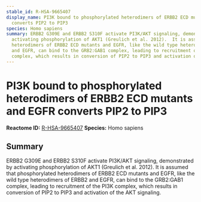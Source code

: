 ```yaml
---
stable_id: R-HSA-9665407
display_name: PI3K bound to phosphorylated heterodimers of ERBB2 ECD mutants and EGFR
  converts PIP2 to PIP3
species: Homo sapiens
summary: ERBB2 G309E and ERBB2 S310F activate PI3K/AKT signaling, demonstrated by
  activating phosphorylation of AKT1 (Greulich et al. 2012).  It is assumed that phosphorylated
  heterodimers of ERBB2 ECD mutants and EGFR, like the wild type heterodimers of ERBB2
  and EGFR, can bind to the GRB2:GAB1 complex, leading to recruitment of the PI3K
  complex, which results in conversion of PIP2 to PIP3 and activation of the AKT signaling.
---
```


# PI3K bound to phosphorylated heterodimers of ERBB2 ECD mutants and EGFR converts PIP2 to PIP3
**Reactome ID:** [R-HSA-9665407](https://reactome.org/content/detail/R-HSA-9665407)
**Species:** Homo sapiens

## Summary

ERBB2 G309E and ERBB2 S310F activate PI3K/AKT signaling, demonstrated by activating phosphorylation of AKT1 (Greulich et al. 2012).  It is assumed that phosphorylated heterodimers of ERBB2 ECD mutants and EGFR, like the wild type heterodimers of ERBB2 and EGFR, can bind to the GRB2:GAB1 complex, leading to recruitment of the PI3K complex, which results in conversion of PIP2 to PIP3 and activation of the AKT signaling.
